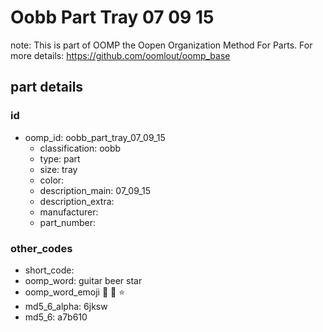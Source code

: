 # Oobb Part Tray 07 09 15  

note: This is part of OOMP the Oopen Organization Method For Parts. For more details: https://github.com/oomlout/oomp_base

##  part details





### id
* oomp_id: oobb_part_tray_07_09_15
  * classification: oobb
  * type: part
  * size: tray
  * color: 
  * description_main: 07_09_15
  * description_extra: 
  * manufacturer: 
  * part_number: 

### other_codes
* short_code: 
* oomp_word: guitar beer star
* oomp_word_emoji :guitar: :beer: :star:
* md5_6_alpha: 6jksw
* md5_6: a7b610